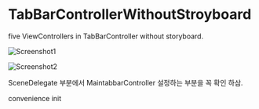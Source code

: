 # TabBarControllerWithoutStroyboard

five ViewControllers in TabBarController without storyboard.

![Screenshot1](https://github.com/iOS-Xcode/TabBarControllerWithoutStroyboard/tree/main/TabBarControllerWithoutStroyboard/screenshot1.png?raw=true "screenshot1")

![Screenshot2](https://github.com/iOS-Xcode/TabBarControllerWithoutStroyboard/tree/main/TabBarControllerWithoutStroyboard/screenshot2.png?raw=true "screenshot2")

SceneDelegate 부분에서 MaintabbarController 설정하는 부분을 꼭 확인 하삼.

convenience init
